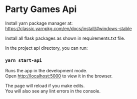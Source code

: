 # Party Games Api

Install yarn package manager at:
https://classic.yarnpkg.com/en/docs/install/#windows-stable

Install all flask packages as shown in requirements.txt file.

In the project api directory, you can run:

### `yarn start-api`

Runs the app in the development mode.<br />
Open [http://localhost:5000](http://localhost:5000) to view it in the browser.

The page will reload if you make edits.<br />
You will also see any lint errors in the console.
